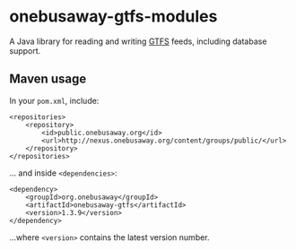 # onebusaway-gtfs-modules

A Java library for reading and writing [GTFS](https://developers.google.com/transit/gtfs) feeds, including database support.

## Maven usage

In your `pom.xml`, include:

~~~
<repositories>
	<repository>
		<id>public.onebusaway.org</id>
		<url>http://nexus.onebusaway.org/content/groups/public/</url>
	</repository>
</repositories>
~~~

... and inside `<dependencies>`:

~~~
<dependency>
	<groupId>org.onebusaway</groupId>
	<artifactId>onebusaway-gtfs</artifactId>
	<version>1.3.9</version>
</dependency>
~~~

...where `<version>` contains the latest version number.
